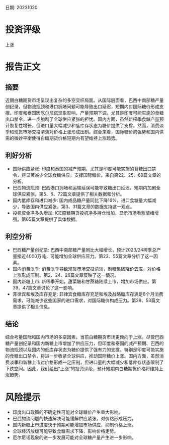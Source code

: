 
日期: 20231020

# 投资评级

上涨

# 报告正文

## 摘要

近期白糖期货市场呈现出复杂的多空交织局面。从国际层面看，巴西中南部糖产量创纪录，但物流瓶颈和港口拥堵问题可能导致出口延迟，短期内对国际糖价形成支撑。印度和泰国因厄尔尼诺现象影响，产量预期下调，尤其是印度可能实施的食糖出口禁令，进一步加剧了全球供应紧张的担忧。国内方面，虽然新榨季食糖产量预计恢复性增长，但进口量大幅减少和低库存状态为糖价提供了支撑。然而，消费淡季和现货市场交投清淡对价格上涨形成压制。综合来看，国际糖价的强势和国内供需的微妙平衡使得白糖期货价格短期内有望维持上涨趋势。

## 利好分析

* 国际供应紧张: 印度和泰国的减产预期，尤其是印度可能实施的食糖出口禁令，将显著减少全球食糖供应，支撑国际糖价。来自第22、25、69篇文章的分析。
* 巴西物流瓶颈: 巴西港口拥堵和运输延误可能导致糖出口延迟，短期内加剧全球供应紧张。第5、6、72篇文章提供了相关数据和分析。
* 国内低库存和进口减少: 国内成品糖产量同比下降16%，进口食糖量大幅减少，导致国内供应紧张。第3、31篇文章的数据支持这一观点。
* 投机资金净多头增加: ICE原糖期货投机净多持仓增加，显示市场看涨情绪增强。第65篇文章提供了具体数据。

## 利空分析

* 巴西糖产量创纪录: 巴西中南部糖产量同比大幅增长，预计2023/24榨季总产量接近4000万吨，可能增加全球供应压力。第23、55篇文章分析了这一因素。
* 国内消费淡季: 消费淡季导致现货市场交投清淡，制糖集团降价去库，对价格上涨形成压制。第2、24、26篇文章反映了这一情况。
* 国内新糖上市: 新榨季开始，甜菜糖和甘蔗糖陆续上市，增加市场供应。第39、47篇文章讨论了这一影响。
* 菲律宾和埃及库存充足: 菲律宾食糖库存充足和埃及战略糖库存满足8个月消费需求，可能减少这些国家的进口需求，对国际糖价构成压力。第29、53篇文章提供了相关信息。

## 结论

综合考量国际和国内市场的多空因素，当前白糖期货市场更倾向于上涨。尽管巴西糖产量创纪录和国内新糖上市增加了供应压力，但印度和泰国的减产预期、巴西的物流瓶颈以及国内的低库存状态为糖价提供了强有力的支撑。特别是印度可能实施的食糖出口禁令，将进一步收紧全球供应，推动国际糖价上涨。国内方面，虽然消费淡季和新糖上市对价格形成一定压制，但进口量的大幅减少和低库存状态限制了下跌空间。因此，我们给出“上涨”的投资评级，预计短期内白糖期货价格将维持上涨趋势。

# 风险提示

* 印度出口政策的不确定性可能对全球糖价产生重大影响。
* 巴西物流问题的快速解决可能缓解供应紧张，对价格形成压力。
* 国内新糖上市进度快于预期可能增加市场供应，抑制价格上涨。
* 全球经济放缓可能导致食糖需求下降，影响价格走势。
* 厄尔尼诺现象的进一步发展可能对全球糖产量产生进一步影响。
